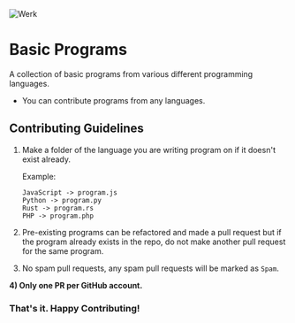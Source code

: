<!-- image tag for thumbnail -->
<img src="https://werk.noditt.tech/wp-content/uploads/2022/10/Frame-.webp" alt="Werk"/>

# Basic Programs

A collection of basic programs from various different programming languages.

- You can contribute programs from any languages.

## Contributing Guidelines

1.  Make a folder of the language you are writing program on if it doesn't exist already.

    Example:

    ```
    JavaScript -> program.js
    Python -> program.py
    Rust -> program.rs
    PHP -> program.php
    ```

2.  Pre-existing programs can be refactored and made a pull request but if the program already exists in the repo, do not make another pull request for the same program.
3.  No spam pull requests, any spam pull requests will be marked as `Spam`.

**4) Only one PR per GitHub account.**

### That's it. Happy Contributing!
